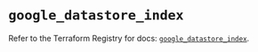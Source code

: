 # `google_datastore_index`

Refer to the Terraform Registry for docs: [`google_datastore_index`](https://registry.terraform.io/providers/hashicorp/google/5.15.0/docs/resources/datastore_index).
